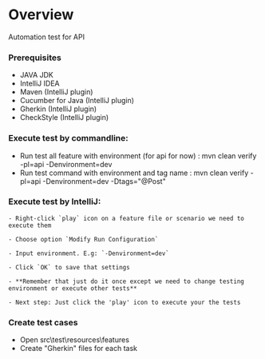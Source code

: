 # Overview

Automation test for API

<h3> Prerequisites</h3>

* JAVA JDK
* IntelliJ IDEA 
* Maven (IntelliJ plugin)
* Cucumber for Java (IntelliJ plugin)
* Gherkin (IntelliJ plugin)
* CheckStyle (IntelliJ plugin)
 <h3>Execute test by commandline: </h3>
 
- Run test all feature with environment (for api for now) : mvn clean verify -pl=api -Denvironment=dev
- Run test command with environment and tag name : mvn clean verify -pl=api -Denvironment=dev -Dtags="@Post"

<h3>Execute test by IntelliJ: </h3>

    - Right-click `play` icon on a feature file or scenario we need to execute them
    
    - Choose option `Modify Run Configuration`
    
    - Input environment. E.g: `-Denvironment=dev`
    
    - Click `OK` to save that settings
    
    - **Remember that just do it once except we need to change testing environment or execute other tests**
    
    - Next step: Just click the 'play' icon to execute your the tests

<h3>Create test cases </h3>

* Open src\test\resources\features 
* Create "Gherkin" files for each task
